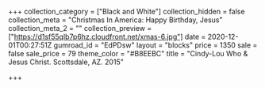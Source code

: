 +++
collection_category = ["Black and White"]
collection_hidden = false
collection_meta = "Christmas In America: Happy Birthday, Jesus"
collection_meta_2 = ""
collection_preview = ["https://d1sf55qlb7p6hz.cloudfront.net/xmas-6.jpg"]
date = 2020-12-01T00:27:51Z
gumroad_id = "EdPDsw"
layout = "blocks"
price = 1350
sale = false
sale_price = 79
theme_color = "#B8EEBC"
title = "Cindy-Lou Who & Jesus Christ. Scottsdale, AZ. 2015"

+++
